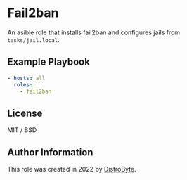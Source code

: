 # Fail2ban

An asible role that installs fail2ban and configures jails from `tasks/jail.local`.

## Example Playbook

```yaml
- hosts: all
  roles:
    - fail2ban
```

## License

MIT / BSD

## Author Information

This role was created in 2022 by [DistroByte](https://github.com/DistroByte).
